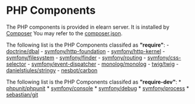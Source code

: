PHP Components
===============

The PHP components is provided in elearn server.
It is installed by [Composer](https://getcomposer.org/)
You may refer to the [composer.json](composer.json).

The following list is the PHP Components classifed as **"require"**:
	- [doctrine/dbal](https://packagist.org/packages/doctrine/dbal)
	- [symfony/http-foundation](https://packagist.org/packages/symfony/http-foundation)
	- [symfony/http-kernel](https://packagist.org/packages/symfony/http-kernel)
	- [symfony/filesystem](https://packagist.org/packages/symfony/filesystem)
	- [symfony/finder](https://packagist.org/packages/symfony/finder)
	- [symfony/routing](https://packagist.org/packages/symfony/routing)
	- [symfony/css-selector](https://packagist.org/packages/symfony/css-selector)
	- [symfony/event-dispatcher](https://packagist.org/packages/symfony/event-dispatcher)
	- [monolog/monolog](https://packagist.org/packages/monolog/monolog)
	- [twig/twig](https://packagist.org/packages/twig/twig)
	- [danielstjules/stringy](https://packagist.org/packages/danielstjules/stringy)
	- [nesbot/carbon](https://packagist.org/packages/nesbot/carbon)

The following list is the PHP Components classifed as **"require-dev"**:
	* [phpunit/phpunit](https://packagist.org/packages/phpunit/phpunit)
	* [symfony/console](https://packagist.org/packages/symfony/console)
	* [symfony/debug](https://packagist.org/packages/symfony/debug)
	* [symfony/process](https://packagist.org/packages/symfony/process)
	* [sebastian/git](https://packagist.org/packages/sebastian/git)
